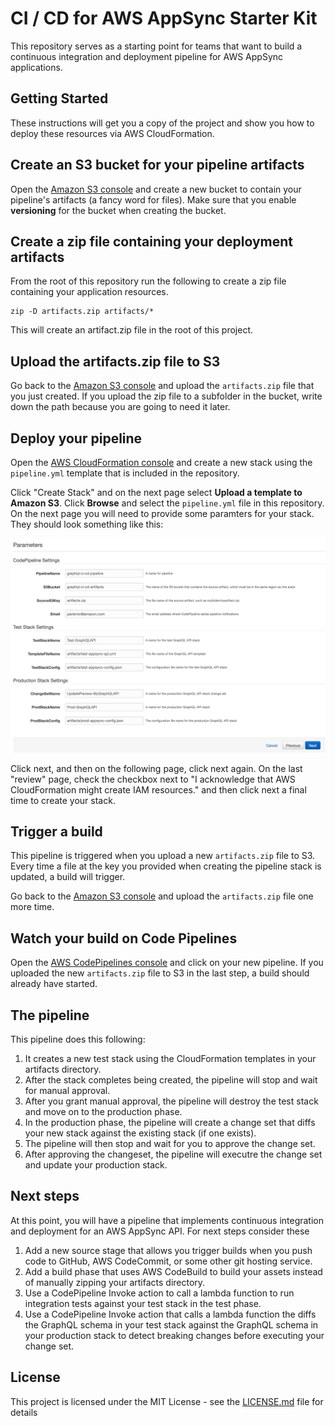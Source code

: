 # CI / CD for AWS AppSync Starter Kit

This repository serves as a starting point for teams that want to build a continuous integration and deployment
pipeline for AWS AppSync applications.

## Getting Started

These instructions will get you a copy of the project and show you how to deploy these resources via AWS CloudFormation.

## Create an S3 bucket for your pipeline artifacts

Open the [Amazon S3 console](https://s3.console.aws.amazon.com) and create a new bucket to contain
your pipeline's artifacts (a fancy word for files). Make sure that you enable **versioning** for the
bucket when creating the bucket.

## Create a zip file containing your deployment artifacts

From the root of this repository run the following to create a zip file containing your
application resources.

```
zip -D artifacts.zip artifacts/*
```

This will create an artifact.zip file in the root of this project.

## Upload the artifacts.zip file to S3

Go back to the [Amazon S3 console](https://s3.console.aws.amazon.com) and upload the `artifacts.zip` file that you just created.
If you upload the zip file to a subfolder in the bucket, write down the path because you are going to need it later.

## Deploy your pipeline

Open the [AWS CloudFormation console](https://us-west-2.console.aws.amazon.com/cloudformation/home) and create a new stack
using the `pipeline.yml` template that is included in the repository.

Click "Create Stack" and on the next page select **Upload a template to Amazon S3**. Click **Browse** and select the `pipeline.yml` file in
this repository. On the next page you will need to provide some paramters for your stack. They should look something like this:

![Pipeline Stack Parameters](/images/pipeline-stack-parameters.png)

Click next, and then on the following page, click next again. On the last "review" page, check the checkbox next to "I acknowledge that AWS CloudFormation might create IAM resources." and then click next a final time to create your stack.

## Trigger a build

This pipeline is triggered when you upload a new `artifacts.zip` file to S3. Every time a file at the key you provided when creating the
pipeline stack is updated, a build will trigger.

Go back to the [Amazon S3 console](https://s3.console.aws.amazon.com) and upload the `artifacts.zip` file one more time.

## Watch your build on Code Pipelines

Open the [AWS CodePipelines console](https://console.aws.amazon.com/codesuite/codepipeline/pipelines) and click on your new pipeline.
If you uploaded the new `artifacts.zip` file to S3 in the last step, a build should already have started.

## The pipeline

This pipeline does this following:

1. It creates a new test stack using the CloudFormation templates in your artifacts directory.
2. After the stack completes being created, the pipeline will stop and wait for manual approval.
3. After you grant manual approval, the pipeline will destroy the test stack and move on to the production phase.
4. In the production phase, the pipeline will create a change set that diffs your new stack against the existing stack (if one exists).
5. The pipeline will then stop and wait for you to approve the change set.
6. After approving the changeset, the pipeline will executre the change set and update your production stack.

## Next steps

At this point, you will have a pipeline that implements continuous integration and deployment for an AWS AppSync API. For next steps consider these

1. Add a new source stage that allows you trigger builds when you push code to GitHub, AWS CodeCommit, or some other git hosting service.
2. Add a build phase that uses AWS CodeBuild to build your assets instead of manually zipping your artifacts directory.
3. Use a CodePipeline Invoke action to call a lambda function to run integration tests against your test stack in the test phase.
4. Use a CodePipeline Invoke action that calls a lambda function the diffs the GraphQL schema in your test stack against the GraphQL schema in your production stack to detect breaking changes before executing your change set.

## License

This project is licensed under the MIT License - see the [LICENSE.md](LICENSE.md) file for details
